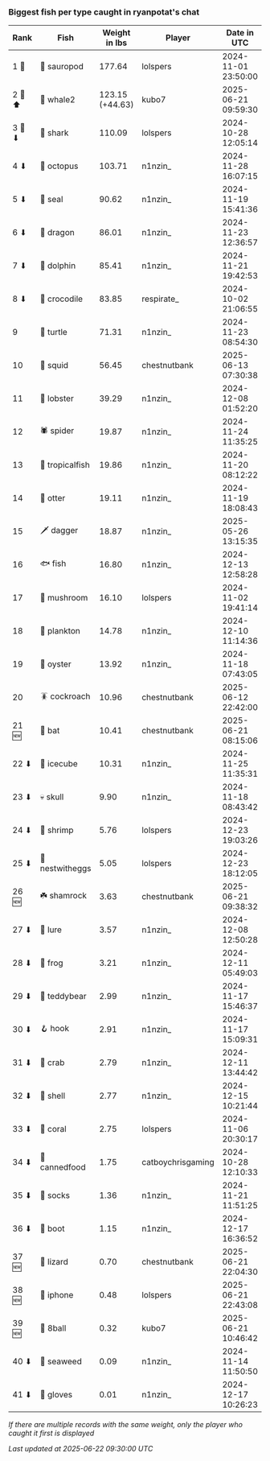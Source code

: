 ### Biggest fish per type caught in ryanpotat's chat
| Rank | Fish | Weight in lbs | Player | Date in UTC |
|------|--------|-----------|---------|------|
| 1 🥇  | 🦕 sauropod | 177.64 | lolspers | 2024-11-01 23:50:00 |
| 2 🥈 ⬆ | 🐋 whale2 | 123.15 (+44.63) | kubo7 | 2025-06-21 09:59:30 |
| 3 🥉 ⬇ | 🦈 shark | 110.09 | lolspers | 2024-10-28 12:05:14 |
| 4 ⬇ | 🐙 octopus | 103.71 | n1nzin_ | 2024-11-28 16:07:15 |
| 5 ⬇ | 🦭 seal | 90.62 | n1nzin_ | 2024-11-19 15:41:36 |
| 6 ⬇ | 🐉 dragon | 86.01 | n1nzin_ | 2024-11-23 12:36:57 |
| 7 ⬇ | 🐬 dolphin | 85.41 | n1nzin_ | 2024-11-21 19:42:53 |
| 8 ⬇ | 🐊 crocodile | 83.85 | respirate_ | 2024-10-02 21:06:55 |
| 9  | 🐢 turtle | 71.31 | n1nzin_ | 2024-11-23 08:54:30 |
| 10  | 🦑 squid | 56.45 | chestnutbank | 2025-06-13 07:30:38 |
| 11  | 🦞 lobster | 39.29 | n1nzin_ | 2024-12-08 01:52:20 |
| 12  | 🕷️ spider | 19.87 | n1nzin_ | 2024-11-24 11:35:25 |
| 13  | 🐠 tropicalfish | 19.86 | n1nzin_ | 2024-11-20 08:12:22 |
| 14  | 🦦 otter | 19.11 | n1nzin_ | 2024-11-19 18:08:43 |
| 15  | 🗡️ dagger | 18.87 | n1nzin_ | 2025-05-26 13:15:35 |
| 16  | 🐟 fish | 16.80 | n1nzin_ | 2024-12-13 12:58:28 |
| 17  | 🍄 mushroom | 16.10 | lolspers | 2024-11-02 19:41:14 |
| 18  | 🦠 plankton | 14.78 | n1nzin_ | 2024-12-10 11:14:36 |
| 19  | 🦪 oyster | 13.92 | n1nzin_ | 2024-11-18 07:43:05 |
| 20  | 🪳 cockroach | 10.96 | chestnutbank | 2025-06-12 22:42:00 |
| 21 🆕 | 🦇 bat | 10.41 | chestnutbank | 2025-06-21 08:15:06 |
| 22 ⬇ | 🧊 icecube | 10.31 | n1nzin_ | 2024-11-25 11:35:31 |
| 23 ⬇ | 💀 skull | 9.90 | n1nzin_ | 2024-11-18 08:43:42 |
| 24 ⬇ | 🦐 shrimp | 5.76 | lolspers | 2024-12-23 19:03:26 |
| 25 ⬇ | 🪺 nestwitheggs | 5.05 | lolspers | 2024-12-23 18:12:05 |
| 26 🆕 | ☘️ shamrock | 3.63 | chestnutbank | 2025-06-21 09:38:32 |
| 27 ⬇ | 🎏 lure | 3.57 | n1nzin_ | 2024-12-08 12:50:28 |
| 28 ⬇ | 🐸 frog | 3.21 | n1nzin_ | 2024-12-11 05:49:03 |
| 29 ⬇ | 🧸 teddybear | 2.99 | n1nzin_ | 2024-11-17 15:46:37 |
| 30 ⬇ | 🪝 hook | 2.91 | n1nzin_ | 2024-11-17 15:09:31 |
| 31 ⬇ | 🦀 crab | 2.79 | n1nzin_ | 2024-12-11 13:44:42 |
| 32 ⬇ | 🐚 shell | 2.77 | n1nzin_ | 2024-12-15 10:21:44 |
| 33 ⬇ | 🪸 coral | 2.75 | lolspers | 2024-11-06 20:30:17 |
| 34 ⬇ | 🥫 cannedfood | 1.75 | catboychrisgaming | 2024-10-28 12:10:33 |
| 35 ⬇ | 🧦 socks | 1.36 | n1nzin_ | 2024-11-21 11:51:25 |
| 36 ⬇ | 👢 boot | 1.15 | n1nzin_ | 2024-12-17 16:36:52 |
| 37 🆕 | 🦎 lizard | 0.70 | chestnutbank | 2025-06-21 22:04:30 |
| 38 🆕 | 📱 iphone | 0.48 | lolspers | 2025-06-21 22:43:08 |
| 39 🆕 | 🎱 8ball | 0.32 | kubo7 | 2025-06-21 10:46:42 |
| 40 ⬇ | 🌿 seaweed | 0.09 | n1nzin_ | 2024-11-14 11:50:50 |
| 41 ⬇ | 🧤 gloves | 0.01 | n1nzin_ | 2024-12-17 10:26:23 |

_If there are multiple records with the same weight, only the player who caught it first is displayed_

_Last updated at 2025-06-22 09:30:00 UTC_